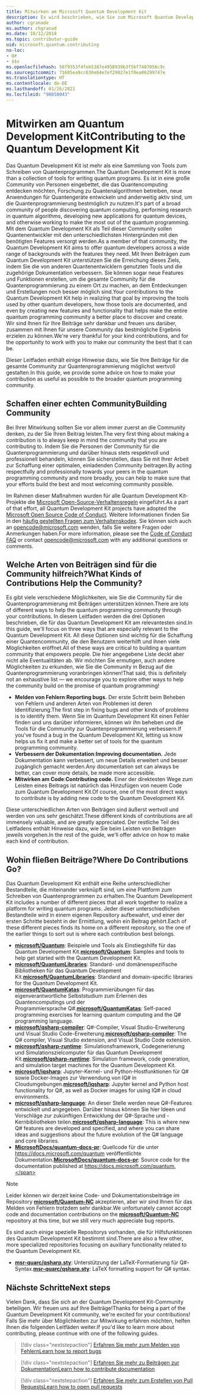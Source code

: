 ```yaml
---
title: Mitwirken am Microsoft Quantum Development Kit
description: Es wird beschrieben, wie Sie zum Microsoft Quantum Development Kit und zur Quantum-Entwicklercommunity beitragen können.
author: cgranade
ms.author: chgranad
ms.date: 10/12/2018
ms.topic: contributor-guide
uid: microsoft.quantum.contributing
no-loc:
- Q#
- $$v
ms.openlocfilehash: 5079353f4feb5387e4958939b3f5bf7407056c9c
ms.sourcegitcommit: 71605ea9cc630e84e7ef29027e1f0ea06299747e
ms.translationtype: HT
ms.contentlocale: de-DE
ms.lasthandoff: 01/26/2021
ms.locfileid: "98858043"
---
```

# <a name="contributing-to-the-quantum-development-kit"></a><span data-ttu-id="9eb5d-103">Mitwirken am Quantum Development Kit</span><span class="sxs-lookup"><span data-stu-id="9eb5d-103">Contributing to the Quantum Development Kit</span></span>

<span data-ttu-id="9eb5d-104">Das Quantum Development Kit ist mehr als eine Sammlung von Tools zum Schreiben von Quantenprogrammen.</span><span class="sxs-lookup"><span data-stu-id="9eb5d-104">The Quantum Development Kit is more than a collection of tools for writing quantum programs.</span></span>
<span data-ttu-id="9eb5d-105">Es ist in eine große Community von Personen eingebettet, die das Quantencomputing entdecken möchten, Forschung zu Quantenalgorithmen betreiben, neue Anwendungen für Quantengeräte entwickeln und anderweitig aktiv sind, um die Quantenprogrammierung bestmöglich zu nutzen.</span><span class="sxs-lookup"><span data-stu-id="9eb5d-105">It's part of a broad community of people discovering quantum computing, performing research in quantum algorithms, developing new applications for quantum devices, and otherwise working to make the most out of the quantum programming.</span></span>
<span data-ttu-id="9eb5d-106">Mit dem Quantum Development Kit als Teil dieser Community sollen Quantenentwickler mit den unterschiedlichsten Hintergründen mit den benötigten Features versorgt werden.</span><span class="sxs-lookup"><span data-stu-id="9eb5d-106">As a member of that community, the Quantum Development Kit aims to offer quantum developers across a wide range of backgrounds with the features they need.</span></span>
<span data-ttu-id="9eb5d-107">Mit Ihren Beiträgen zum Quantum Development Kit unterstützen Sie die Erreichung dieses Ziels, indem Sie die von anderen Quantenentwicklern genutzten Tools und die zugehörige Dokumentation verbessern. Sie können sogar neue Features und Funktionen erstellen, um die gesamte Community für die Quantenprogrammierung zu einem Ort zu machen, an dem Entdeckungen und Erstellungen noch besser möglich sind.</span><span class="sxs-lookup"><span data-stu-id="9eb5d-107">Your contributions to the Quantum Development Kit help in realizing that goal by improving the tools used by other quantum developers, how those tools are documented, and even by creating new features and functionality that helps make the entire quantum programming community a better place to discover and create.</span></span>
<span data-ttu-id="9eb5d-108">Wir sind Ihnen für Ihre Beiträge sehr dankbar und freuen uns darüber, zusammen mit Ihnen für unsere Community das bestmögliche Ergebnis erzielen zu können.</span><span class="sxs-lookup"><span data-stu-id="9eb5d-108">We're very thankful for your kind contributions, and for the opportunity to work with you to make our community the best that it can be.</span></span> 

<span data-ttu-id="9eb5d-109">Dieser Leitfaden enthält einige Hinweise dazu, wie Sie Ihre Beiträge für die gesamte Community zur Quantenprogrammierung möglichst wertvoll gestalten.</span><span class="sxs-lookup"><span data-stu-id="9eb5d-109">In this guide, we provide some advice on how to make your contribution as useful as possible to the broader quantum programming community.</span></span>

## <a name="building-community"></a><span data-ttu-id="9eb5d-110">Schaffen einer echten Community</span><span class="sxs-lookup"><span data-stu-id="9eb5d-110">Building Community</span></span>

<span data-ttu-id="9eb5d-111">Bei Ihrer Mitwirkung sollten Sie vor allem immer zuerst an die Community denken, zu der Sie Ihren Beitrag leisten.</span><span class="sxs-lookup"><span data-stu-id="9eb5d-111">The very first thing about making a contribution is to always keep in mind the community that you are contributing to.</span></span>
<span data-ttu-id="9eb5d-112">Indem Sie die Personen der Community für die Quantenprogrammierung und darüber hinaus stets respektvoll und professionell behandeln, können Sie sicherstellen, dass Sie mit Ihrer Arbeit zur Schaffung einer optimalen, einladenden Community beitragen.</span><span class="sxs-lookup"><span data-stu-id="9eb5d-112">By acting respectfully and professionally towards your peers in the quantum programming community and more broadly, you can help to make sure that your efforts build the best and most welcoming community possible.</span></span>

<span data-ttu-id="9eb5d-113">Im Rahmen dieser Maßnahmen wurden für alle Quantum Development Kit-Projekte die [Microsoft Open-Source-Verhaltensregeln](https://opensource.microsoft.com/codeofconduct/) eingeführt.</span><span class="sxs-lookup"><span data-stu-id="9eb5d-113">As a part of that effort, all Quantum Development Kit projects have adopted the [Microsoft Open Source Code of Conduct](https://opensource.microsoft.com/codeofconduct/).</span></span>
<span data-ttu-id="9eb5d-114">Weitere Informationen finden Sie in den [häufig gestellten Fragen zum Verhaltenskodex](https://opensource.microsoft.com/codeofconduct/faq/). Sie können sich auch an [opencode@microsoft.com](mailto:opencode@microsoft.com) wenden, falls Sie weitere Fragen oder Anmerkungen haben.</span><span class="sxs-lookup"><span data-stu-id="9eb5d-114">For more information, please see the [Code of Conduct FAQ](https://opensource.microsoft.com/codeofconduct/faq/) or contact [opencode@microsoft.com](mailto:opencode@microsoft.com) with any additional questions or comments.</span></span>

## <a name="what-kinds-of-contributions-help-the-community"></a><span data-ttu-id="9eb5d-115">Welche Arten von Beiträgen sind für die Community hilfreich?</span><span class="sxs-lookup"><span data-stu-id="9eb5d-115">What Kinds of Contributions Help the Community?</span></span>

<span data-ttu-id="9eb5d-116">Es gibt viele verschiedene Möglichkeiten, wie Sie die Community für die Quantenprogrammierung mit Beiträgen unterstützen können.</span><span class="sxs-lookup"><span data-stu-id="9eb5d-116">There are lots of different ways to help the quantum programming community through your contributions.</span></span>
<span data-ttu-id="9eb5d-117">In diesem Leitfaden werden die drei Optionen beschrieben, die für das Quantum Development Kit am relevantesten sind.</span><span class="sxs-lookup"><span data-stu-id="9eb5d-117">In this guide, we'll focus on three ways that are especially relevant to the Quantum Development Kit.</span></span>
<span data-ttu-id="9eb5d-118">All diese Optionen sind wichtig für die Schaffung einer Quantencommunity, die den Benutzern weiterhilft und ihnen viele Möglichkeiten eröffnet.</span><span class="sxs-lookup"><span data-stu-id="9eb5d-118">All of these ways are critical to building a quantum community that empowers people.</span></span>
<span data-ttu-id="9eb5d-119">Die hier angegebene Liste deckt aber nicht alle Eventualitäten ab. Wir möchten Sie ermutigen, auch andere Möglichkeiten zu erkunden, wie Sie die Community in Bezug auf die Quantenprogrammierung voranbringen können!</span><span class="sxs-lookup"><span data-stu-id="9eb5d-119">That said, this is definitely not an exhaustive list — we encourage you to explore other ways to help the community build on the promise of quantum programming!</span></span>

- <span data-ttu-id="9eb5d-120">**Melden von Fehlern**:</span><span class="sxs-lookup"><span data-stu-id="9eb5d-120">**Reporting bugs.**</span></span> <span data-ttu-id="9eb5d-121">Der erste Schritt beim Beheben von Fehlern und anderen Arten von Problemen ist deren Identifizierung.</span><span class="sxs-lookup"><span data-stu-id="9eb5d-121">The first step in fixing bugs and other kinds of problems is to identify them.</span></span> <span data-ttu-id="9eb5d-122">Wenn Sie im Quantum Development Kit einen Fehler finden und uns darüber informieren, können wir ihn beheben und die Tools für die Community zur Quantenprogrammierung verbessern.</span><span class="sxs-lookup"><span data-stu-id="9eb5d-122">If you've found a bug in the Quantum Development Kit, letting us know helps us fix it and make a better set of tools for the quantum programming community.</span></span>
- <span data-ttu-id="9eb5d-123">**Verbessern der Dokumentation**:</span><span class="sxs-lookup"><span data-stu-id="9eb5d-123">**Improving documentation.**</span></span> <span data-ttu-id="9eb5d-124">Jede Dokumentation kann verbessert, um neue Details erweitert und besser zugänglich gemacht werden.</span><span class="sxs-lookup"><span data-stu-id="9eb5d-124">Any documentation set can always be better, can cover more details, be made more accessible.</span></span>
- <span data-ttu-id="9eb5d-125">**Mitwirken am Code**:</span><span class="sxs-lookup"><span data-stu-id="9eb5d-125">**Contributing code.**</span></span> <span data-ttu-id="9eb5d-126">Einer der direktesten Wege zum Leisten eines Beitrags ist natürlich das Hinzufügen von neuem Code zum Quantum Development Kit.</span><span class="sxs-lookup"><span data-stu-id="9eb5d-126">Of course, one of the most direct ways to contribute is by adding new code to the Quantum Development Kit.</span></span>

<span data-ttu-id="9eb5d-127">Diese unterschiedlichen Arten von Beiträgen sind äußerst wertvoll und werden von uns sehr geschätzt.</span><span class="sxs-lookup"><span data-stu-id="9eb5d-127">These different kinds of contributions are all immensely valuable, and are greatly appreciated.</span></span>
<span data-ttu-id="9eb5d-128">Der restliche Teil des Leitfadens enthält Hinweise dazu, wie Sie beim Leisten von Beiträgen jeweils vorgehen.</span><span class="sxs-lookup"><span data-stu-id="9eb5d-128">In the rest of the guide, we'll offer advice on how to make each kind of contribution.</span></span>

## <a name="where-do-contributions-go"></a><span data-ttu-id="9eb5d-129">Wohin fließen Beiträge?</span><span class="sxs-lookup"><span data-stu-id="9eb5d-129">Where Do Contributions Go?</span></span>

<span data-ttu-id="9eb5d-130">Das Quantum Development Kit enthält eine Reihe unterschiedlicher Bestandteile, die miteinander verknüpft sind, um eine Plattform zum Schreiben von Quantenprogrammen zu erhalten.</span><span class="sxs-lookup"><span data-stu-id="9eb5d-130">The Quantum Development Kit includes a number of different pieces that all work together to realize a platform for writing quantum programs.</span></span>
<span data-ttu-id="9eb5d-131">Jeder dieser unterschiedlichen Bestandteile wird in einem eigenen Repository aufbewahrt, und einer der ersten Schritte besteht in der Ermittlung, wohin ein Beitrag gehört.</span><span class="sxs-lookup"><span data-stu-id="9eb5d-131">Each of these different pieces finds its home on a different repository, so the one of the earlier things to sort out is where each contribution best belongs.</span></span>

- <span data-ttu-id="9eb5d-132">[**microsoft/Quantum**](https://github.com/Microsoft/Quantum): Beispiele und Tools als Einstiegshilfe für das Quantum Development Kit.</span><span class="sxs-lookup"><span data-stu-id="9eb5d-132">[**microsoft/Quantum**](https://github.com/Microsoft/Quantum): Samples and tools to help get started with the Quantum Development Kit.</span></span>
- <span data-ttu-id="9eb5d-133">[**microsoft/QuantumLibraries**](https://github.com/Microsoft/QuantumLibraries): Standard- und domänenspezifische Bibliotheken für das Quantum Development Kit.</span><span class="sxs-lookup"><span data-stu-id="9eb5d-133">[**microsoft/QuantumLibraries**](https://github.com/Microsoft/QuantumLibraries): Standard and domain-specific libraries for the Quantum Development Kit.</span></span>
- <span data-ttu-id="9eb5d-134">[**microsoft/QuantumKatas**](https://github.com/Microsoft/QuantumKatas): Programmierübungen für das eigenverantwortliche Selbststudium zum Erlernen des Quantencomputings und der Programmiersprache Q#.</span><span class="sxs-lookup"><span data-stu-id="9eb5d-134">[**microsoft/QuantumKatas**](https://github.com/Microsoft/QuantumKatas): Self-paced programming exercises for learning quantum computing and the Q# programming language.</span></span>
- <span data-ttu-id="9eb5d-135">[**microsoft/qsharp-compiler**](https://github.com/microsoft/qsharp-compiler): Q#-Compiler, Visual Studio-Erweiterung und Visual Studio Code-Erweiterung.</span><span class="sxs-lookup"><span data-stu-id="9eb5d-135">[**microsoft/qsharp-compiler**](https://github.com/microsoft/qsharp-compiler): The Q# compiler, Visual Studio extension, and Visual Studio Code extension.</span></span>
- <span data-ttu-id="9eb5d-136">[**microsoft/qsharp-runtime**](https://github.com/microsoft/qsharp-runtime): Simulationsframework, Codegenerierung und Simulationszielcomputer für das Quantum Development Kit.</span><span class="sxs-lookup"><span data-stu-id="9eb5d-136">[**microsoft/qsharp-runtime**](https://github.com/microsoft/qsharp-runtime): Simulation framework, code generation, and simulation target machines for the Quantum Development Kit.</span></span>
- <span data-ttu-id="9eb5d-137">[**microsoft/iqsharp**](https://github.com/microsoft/iqsharp): Jupyter-Kernel- und Python-Hostfunktionen für Q# sowie Docker-Images zur Verwendung von IQ# in Cloudumgebungen.</span><span class="sxs-lookup"><span data-stu-id="9eb5d-137">[**microsoft/iqsharp**](https://github.com/microsoft/iqsharp): Jupyter kernel and Python host functionality for Q#, as well as Docker images for using IQ# in cloud environments.</span></span>
- <span data-ttu-id="9eb5d-138">[**microsoft/qsharp-language**](https://github.com/microsoft/qsharp-language): An dieser Stelle werden neue Q#-Features entwickelt und angegeben. Darüber hinaus können Sie hier Ideen und Vorschläge zur zukünftigen Entwicklung der Q#-Sprache und -Kernbibliotheken teilen.</span><span class="sxs-lookup"><span data-stu-id="9eb5d-138">[**microsoft/qsharp-language**](https://github.com/microsoft/qsharp-language): This is where new Q# features are developed and specified, and where you can share ideas and suggestions about the future evolution of the Q# language and core libraries.</span></span>
- <span data-ttu-id="9eb5d-139">[**MicrosoftDocs/quantum-docs-pr**](https://github.com/MicrosoftDocs/quantum-docs-pr): Quellcode für die unter https://docs.microsoft.com/quantum veröffentlichte Dokumentation.</span><span class="sxs-lookup"><span data-stu-id="9eb5d-139">[**MicrosoftDocs/quantum-docs-pr**](https://github.com/MicrosoftDocs/quantum-docs-pr): Source code for the documentation published at https://docs.microsoft.com/quantum.</span></span>

> [!NOTE]
> <span data-ttu-id="9eb5d-140">Leider können wir derzeit keine Code- und Dokumentationsbeiträge im Repository [**microsoft/Quantum-NC**](https://github.com/microsoft/Quantum-NC) akzeptieren, aber wir sind Ihnen für das Melden von Fehlern trotzdem sehr dankbar.</span><span class="sxs-lookup"><span data-stu-id="9eb5d-140">We unfortunately cannot accept code and documentation contributions on the [**microsoft/Quantum-NC**](https://github.com/microsoft/Quantum-NC) repository at this time, but we still very much appreciate bug reports.</span></span>

<span data-ttu-id="9eb5d-141">Es sind auch einige spezielle Repositorys vorhanden, die für Hilfsfunktionen des Quantum Development Kit bestimmt sind.</span><span class="sxs-lookup"><span data-stu-id="9eb5d-141">There are also a few other, more specialized repositories focusing on auxiliary functionality related to the Quantum Development Kit.</span></span>

- <span data-ttu-id="9eb5d-142">[**msr-quarc/qsharp.sty**](https://github.com/msr-quarc/qsharp.sty): Unterstützung der LaTeX-Formatierung für Q#-Syntax.</span><span class="sxs-lookup"><span data-stu-id="9eb5d-142">[**msr-quarc/qsharp.sty**](https://github.com/msr-quarc/qsharp.sty): LaTeX formatting support for Q# syntax.</span></span>

## <a name="next-steps"></a><span data-ttu-id="9eb5d-143">Nächste Schritte</span><span class="sxs-lookup"><span data-stu-id="9eb5d-143">Next steps</span></span>

<span data-ttu-id="9eb5d-144">Vielen Dank, dass Sie sich an der Quantum Development Kit-Community beteiligen. Wir freuen uns auf Ihre Beiträge!</span><span class="sxs-lookup"><span data-stu-id="9eb5d-144">Thanks for being a part of the Quantum Development Kit community, we're excited for your contributions!</span></span>
<span data-ttu-id="9eb5d-145">Falls Sie mehr über Möglichkeiten zur Mitwirkung erfahren möchten, helfen Ihnen die folgenden Leitfäden weiter.</span><span class="sxs-lookup"><span data-stu-id="9eb5d-145">If you'd like to learn more about contributing, please continue with one of the following guides.</span></span>

> [!div class="nextstepaction"]
> [<span data-ttu-id="9eb5d-146">Erfahren Sie mehr zum Melden von Fehlern</span><span class="sxs-lookup"><span data-stu-id="9eb5d-146">Learn how to report bugs</span></span>](xref:microsoft.quantum.contributing.reporting)

> [!div class="nextstepaction"]
> [<span data-ttu-id="9eb5d-147">Erfahren Sie mehr zu Beiträgen zur Dokumentation</span><span class="sxs-lookup"><span data-stu-id="9eb5d-147">Learn how to contribute documentation</span></span>](xref:microsoft.quantum.contributing.docs)

> [!div class="nextstepaction"]
> [<span data-ttu-id="9eb5d-148">Erfahren Sie mehr zum Erstellen von Pull Requests</span><span class="sxs-lookup"><span data-stu-id="9eb5d-148">Learn how to open pull requests</span></span>](xref:microsoft.quantum.contributing.pulls)
